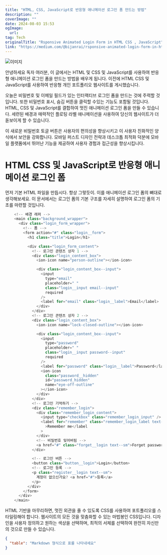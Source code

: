 ```yaml
---
title: "HTML, CSS, JavaScript로 반응형 애니메이션 로그인 폼 만드는 방법"
description: ""
coverImage: ""
date: 2024-08-03 15:53
ogImage: 
  url: 
tag: Tech
originalTitle: "Rsponsive Animated Login Form in HTML CSS , JavaScript"
link: "https://medium.com/@bijanrai/rsponsive-animated-login-form-in-html-css-javascript-43b55a8adedb"
---
```




![이미지](/assets/img/RsponsiveAnimatedLoginForminHTMLCSS-JavaScript_0.png)

안녕하세요 독자 여러분, 이 글에서는 HTML 및 CSS 및 JavaScript를 사용하여 반응형 애니메이션 로그인 폼을 만드는 방법을 배우게 됩니다. 이전에 HTML CSS 및 JavaScript를 사용하여 반응형 개인 포트폴리오 웹사이트를 게시했습니다.

오늘은 비밀번호 및 이메일 필드가 있는 인터랙티브 로그인 폼을 만드는 것에 주력할 것입니다. 또한 비밀번호 표시, 숨김 버튼을 클릭할 수있는 기능도 포함될 것입니다. HTML, CSS 및 JavaScript를 결합하여 멋진 애니메이션 로그인 폼을 만들 수 있습니다. 세련된 배경과 매력적인 플로팅 라벨 애니메이션을 사용하여 당신의 웹사이트가 더 돋보이게 할 수 있습니다.

이 새로운 비밀번호 토글 버튼은 사용자의 편의성을 향상시키고 이 사용자 친화적인 양식에서 보안을 강화합니다. 모바일 퍼스트 디자인 전략과 데스크톱 최적화 덕분에 모바일 플랫폼에서 뛰어난 기능을 제공하여 사용자 경험과 접근성을 향상시킵니다.

<div class="content-ad"></div>

# HTML CSS 및 JavaScript로 반응형 애니메이션 로그인 폼

먼저 기본 HTML 파일을 만듭시다. 항상 그렇듯이. 이를 애니메이션 로그인 폼의 뼈대로 생각해보세요. 이 문서에서는 로그인 폼의 기본 구조를 자세히 설명하여 로그인 폼의 기초를 마련할 것입니다.

```js
    <!-- 배경 래퍼 -->
    <main class="background_wrapper">
      <div class="login_form_wrapper">
        <!-- 폼 -->
        <form action="#" class="login__form">
          <h1 class="title">Login</h1>

          <div class="login_form_content">
            <!-- 로그인 콘텐츠 상자 1 -->
            <div class="login_content_box">
              <ion-icon name="person-outline"></ion-icon>

              <div class="login_content_box--input">
                <input
                  type="email"
                  placeholder=" "
                  class="login__input email--input"
                  required
                />
                <label for="email" class="login__label">Email</label>
              </div>
            </div>
            <!-- 로그인 콘텐츠 상자 2 -->
            <div class="login_content_box">
              <ion-icon name="lock-closed-outline"></ion-icon>

              <div class="login_content_box--input">
                <input
                  type="password"
                  placeholder=" "
                  class="login__input password--input"
                  required
                />
                <label for="password" class="login__label">Password</label>
                <ion-icon
                  class="password__hidden"
                  id="password_hidden"
                  name="eye-off-outline"
                ></ion-icon>
              </div>
            </div>
            <!-- 로그인 기억하기 -->
            <div class="remember_login">
              <div class="remember_login_content">
                <input type="checkbox" class="remember_login_input" />
                <label for="remember" class="remember_login_label text--sm"
                  >Remember me</label
                >
              </div>
              <!-- 비밀번호 잊어버림 -->
              <a href="#" class="forget__login text--sm">Forget password?</a>
            </div>

            <!-- 로그인 버튼 -->
            <button class="button__login">Login</button>
            <!-- 로그인 등록 -->
            <p class="register__login text--sm">
              계정이 없으신가요? <a href="#">등록</a>
            </p>
          </div>
        </form>
      </div>
    </main>
```

HTML 기반을 마무리하면, 멋진 외관을 줄 수 있도록 CSS를 사용하여 포트폴리오를 스타일링해야 합니다. 웹사이트의 모든 것을 맞춤화할 수 있는 마법봉인 CSS입니다. 디자인을 사용자 정의하고 원하는 색상을 선택하며, 최적의 서체를 선택하여 완전히 자신만의 것으로 만들 수 있습니다.

<div class="content-ad"></div>

```json
{
  "table": "Markdown 형식으로 표를 나타내세요"
}
```
